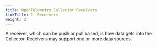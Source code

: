 ```yaml
---
title: OpenTelemetry Collector Receivers
linkTitle: 1. Receivers
weight: 2
---
```


A receiver, which can be push or pull based, is how data gets into the Collector. Receivers may support one or more data sources.
